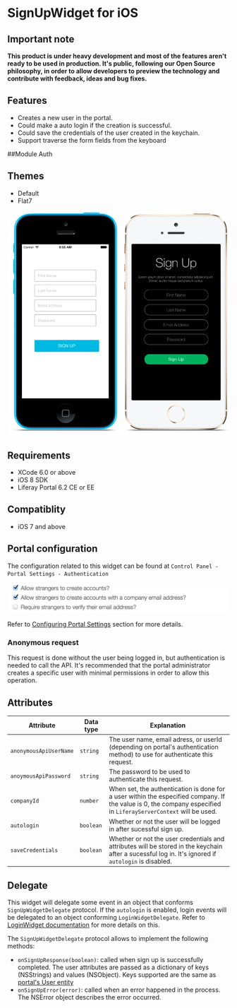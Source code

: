 # SignUpWidget for iOS

## Important note
__This product is under heavy development and most of the features aren't ready to be used in production.
It's public, following our Open Source philosophy, in order to allow developers to preview the technology and contribute with feedback, ideas and bug fixes.__

## Features
- Creates a new user in the portal.
- Could make a auto login if the creation is successful.
- Could save the credentials of the user created in the keychain.
- Support traverse the form fields from the keyboard

##Module
Auth

## Themes

- Default
- Flat7

![SignUp widget using Default and Flat7 themes](Images/signup.png "SignUp widget using Default and Flat7 themes")

## Requirements

- XCode 6.0 or above
- iOS 8 SDK
- Liferay Portal 6.2 CE or EE

## Compatiblity

- iOS 7 and above

## Portal configuration

The configuration related to this widget can be found at `Control Panel - Portal Settings - Authentication`

![](Images/portal-signup.png)

Refer to [Configuring Portal Settings](https://www.liferay.com/documentation/liferay-portal/6.2/user-guide/-/ai/portal-settings-liferay-portal-6-2-user-guide-16-en) section for more details.

### Anonymous request
This request is done without the user being logged in, but authentication is needed to call the API. It's recommended that the portal administrator creates a specific user with minimal permissions in order to allow this operation.

## Attributes

| Attribute | Data type | Explanation |
|-----------|-----------|-------------| 
|  `anonymousApiUserName` | `string` | The user name, email adress, or userId (depending on portal's authentication method) to use for authenticate this request. |
|  `anoymousApiPassword` | `string` | The password to be used to authenticate this request. |
|  `companyId` | `number` | When set, the authentication is done for a user within the especified company. If the value is 0, the company especified in `LiferayServerContext` will be used. |
|  `autologin` | `boolean` | Whether or not the user will be logged in after sucessful sign up. |
|  `saveCredentials` | `boolean` | Whether or not the user credentials and attributes will be stored in the keychain after a sucessful log in. It's ignored if `autologin` is disabled. |


## Delegate

This widget will delegate some event in an object that conforms `SignUpWidgetDelegate` protocol.
If the `autologin` is enabled, login events will be delegated to an object conforming `LoginWidgetDelegate`. Refer to [LoginWidget documentation](LoginWidget.md) for more details on this.

The `SignUpWidgetDelegate` protocol allows to implement the following methods:

- `onSignUpResponse(boolean)`: called when sign up is successfully completed. The user attributes are passed as a dictionary of keys (NSStrings) and values (NSObject). Keys supported are the same as [portal's User entity](https://github.com/liferay/liferay-portal/blob/6.2.x/portal-impl/src/com/liferay/portal/service.xml#L2227)
- `onSignUpError(error)`: called when an error happened in the process. The NSError object describes the error occurred.



    
    
